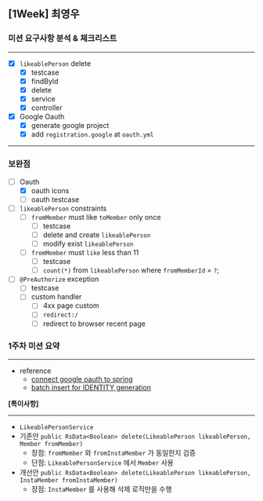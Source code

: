 ## [1Week] 최영우

### 미션 요구사항 분석 & 체크리스트

---

- [x] `likeablePerson` delete
  - [x] testcase 
  - [x] findById
  - [x] delete
  - [x] service
  - [x] controller
- [x] Google Oauth
  - [x] generate google project
  - [x] add `registration.google` at `oauth.yml`

---
### 보완점
- [ ] Oauth
  - [x] oauth icons
  - [ ] oauth testcase
- [ ] `likeablePerson` constraints
  - [ ] `fromMember` must like `toMember` only once
    - [ ] testcase
    - [ ] delete and create `likeablePerson`
    - [ ] modify exist `likeablePerson`
  - [ ] `fromMember` must `like` less than 11
    - [ ] testcase 
    - [ ] `count(*)` from `likeablePerson` where `fromMemberId` = `?`;
- [ ] `@PreAuthorize` exception 
  - [ ] testcase
  - [ ] custom handler
    - [ ] 4xx page custom
    - [ ] `redirect:/`
    - [ ] redirect to browser recent page
### 1주차 미션 요약

---

- reference
  - [connect google oauth to spring](https://lotuus.tistory.com/79)
  - [batch insert for IDENTITY generation](https://docs.jboss.org/hibernate/orm/5.4/userguide/html_single/Hibernate_User_Guide.html#identifiers-generators-identity)

**[특이사항]**

---
- `LikeablePersonService`
- 기존안 `public RsData<Boolean> delete(LikeablePerson likeablePerson, Member fromMember)`
  - 장점: `fromMember` 와 `fromInstaMember` 가 동일한지 검증 
  - 단점: `LikeablePersonService` 에서 `Member` 사용
- 개선안 `public RsData<Boolean> delete(LikeablePerson likeablePerson, InstaMember fromInstaMember)`
  - 장점: `InstaMember` 를 사용해 삭제 로직만을 수행